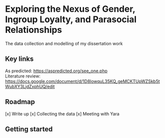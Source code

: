 # Exploring the Nexus of Gender, Ingroup Loyalty, and Parasocial Relationships
The data collection and modelling of my dissertation work 



## Key links
As predicted: https://aspredicted.org/see_one.php <br> 
Literature review: https://docs.google.com/document/d/1D8lowquL35KQ_geMCKTUpWZSkb5tWubXY3LjdZxphUQ/edit 

## Roadmap

[x] Write up
[x] Collecting the data
[x] Meeting with Yara


## Getting started
